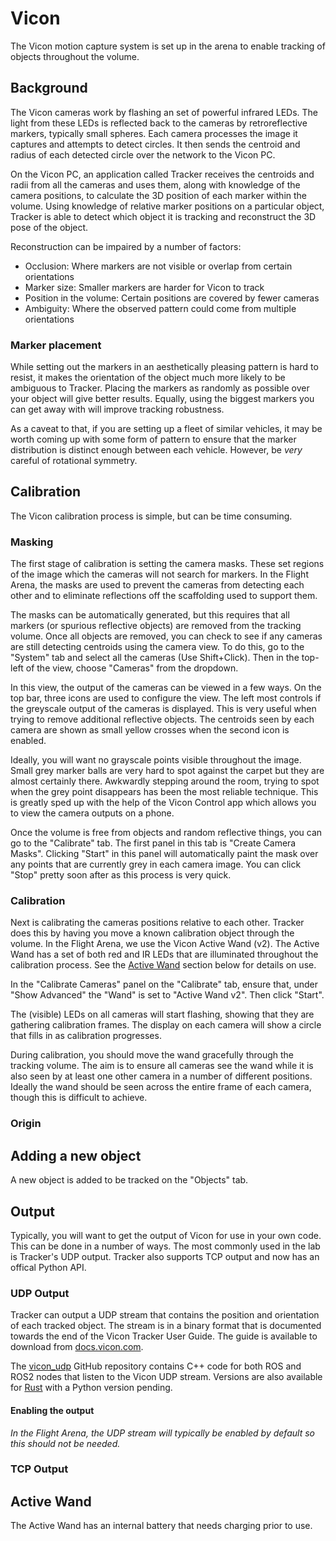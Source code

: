 # Vicon

The Vicon motion capture system is set up in the arena to enable tracking of objects throughout the
volume. 

## Background

The Vicon cameras work by flashing an set of powerful infrared LEDs. The light from these LEDs is
reflected back to the cameras by retroreflective markers, typically small spheres. Each camera
processes the image it captures and attempts to detect circles. It then sends the centroid and
radius of each detected circle over the network to the Vicon PC.

On the Vicon PC, an application called Tracker receives the centroids and radii from all the cameras
and uses them, along with knowledge of the camera positions, to calculate the 3D position of each
marker within the volume. Using knowledge of relative marker positions on a particular object,
Tracker is able to detect which object it is tracking and reconstruct the 3D pose of the object.

Reconstruction can be impaired by a number of factors:
- Occlusion: Where markers are not visible or overlap from certain orientations
- Marker size: Smaller markers are harder for Vicon to track
- Position in the volume: Certain positions are covered by fewer cameras
- Ambiguity: Where the observed pattern could come from multiple orientations

### Marker placement

While setting out the markers in an aesthetically pleasing pattern is hard to resist, it makes
the orientation of the object much more likely to be ambiguous to Tracker. Placing the markers as
randomly as possible over your object will give better results. Equally, using the biggest markers
you can get away with will improve tracking robustness.

As a caveat to that, if you are setting up a fleet of similar vehicles, it may be worth coming up
with some form of pattern to ensure that the marker distribution is distinct enough between each
vehicle. However, be *very* careful of rotational symmetry.

## Calibration

The Vicon calibration process is simple, but can be time consuming.

### Masking

The first stage of calibration is setting the camera masks. These set regions of the image which
the cameras will not search for markers. In the Flight Arena, the masks are used to prevent the 
cameras from detecting each other and to eliminate reflections off the scaffolding used to support
them.

The masks can be automatically generated, but this requires that all markers (or spurious reflective
objects) are removed from the tracking volume. Once all objects are removed, you can check to see if
any cameras are still detecting centroids using the camera view. To do this, go to the "System" tab
and select all the cameras (Use Shift+Click). Then in the top-left of the view, choose "Cameras"
from the dropdown.

In this view, the output of the cameras can be viewed in a few ways. On the top bar, three icons are
used to configure the view. The left most controls if the greyscale output of the cameras is
displayed. This is very useful when trying to remove additional reflective objects. The centroids
seen by each camera are shown as small yellow crosses when the second icon is enabled.

Ideally, you will want no grayscale points visible throughout the image. Small grey marker balls are
very hard to spot against the carpet but they are almost certainly there. Awkwardly stepping around
the room, trying to spot when the grey point disappears has been the most reliable technique. This
is greatly sped up with the help of the Vicon Control app which allows you to view the camera
outputs on a phone.

Once the volume is free from objects and random reflective things, you can go to the "Calibrate"
tab. The first panel in this tab is "Create Camera Masks". Clicking "Start" in this panel will 
automatically paint the mask over any points that are currently grey in each camera image. You can
click "Stop" pretty soon after as this process is very quick.

### Calibration

Next is calibrating the cameras positions relative to each other. Tracker does this by having you
move a known calibration object through the volume. In the Flight Arena, we use the Vicon Active
Wand (v2). The Active Wand has a set of both red and IR LEDs that are illuminated throughout the
calibration process. See the [Active Wand](#Active-Wand) section below for details on use.

In the "Calibrate Cameras" panel on the "Calibrate" tab, ensure that, under "Show Advanced" the
"Wand" is set to "Active Wand v2". Then click "Start".

The (visible) LEDs on all cameras will start flashing, showing that they are gathering calibration
frames. The display on each camera will show a circle that fills in as calibration progresses.

During calibration, you should move the wand gracefully through the tracking volume. The aim is to
ensure all cameras see the wand while it is also seen by at least one other camera in a number of
different positions. Ideally the wand should be seen across the entire frame of each camera, though
this is difficult to achieve.

### Origin

## Adding a new object

A new object is added to be tracked on the "Objects" tab.

## Output

Typically, you will want to get the output of Vicon for use in your own code. This can be done in a
number of ways. The most commonly used in the lab is Tracker's UDP output. Tracker also supports TCP
output and now has an offical Python API.

### UDP Output

Tracker can output a UDP stream that contains the position and orientation of each tracked object.
The stream is in a binary format that is documented towards the end of the Vicon Tracker User Guide.
The guide is available to download from [docs.vicon.com](https://docs.vicon.com/display/Tracker39/PDF+downloads+for+Vicon+Tracker).

The [vicon_udp](https://github.com/UoBFlightLab/vicon_udp) GitHub repository contains C++ code for
both ROS and ROS2 nodes that listen to the Vicon UDP stream. Versions are also  available for
[Rust](https://github.com/rob-clarke/vicon_rs) with a Python version pending.

#### Enabling the output

*In the Flight Arena, the UDP stream will typically be enabled by default so this should not be
needed.*

### TCP Output

## Active Wand

The Active Wand has an internal battery that needs charging prior to use.